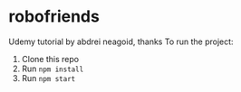 # robofriends
Udemy tutorial by abdrei neagoid, thanks
To run the project:

1. Clone this repo
2. Run `npm install`
3. Run `npm start`
